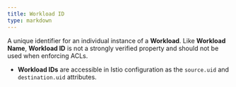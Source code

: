 ```yaml
---
title: Workload ID
type: markdown
---
```

A unique identifier for an individual instance of a **Workload**.
Like **Workload Name**, **Workload ID** is not a strongly verified property and should not be used when enforcing ACLs.
  * **Workload IDs** are accessible in Istio configuration as the `source.uid` and `destination.uid` attributes.
